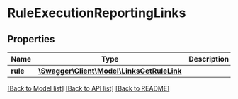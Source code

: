# RuleExecutionReportingLinks

## Properties
Name | Type | Description | Notes
------------ | ------------- | ------------- | -------------
**rule** | [**\Swagger\Client\Model\LinksGetRuleLink**](LinksGetRuleLink.md) |  | [optional] 

[[Back to Model list]](../README.md#documentation-for-models) [[Back to API list]](../README.md#documentation-for-api-endpoints) [[Back to README]](../README.md)


